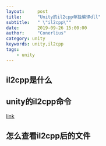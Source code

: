 ```yaml
---
layout:     post
title:      "Unity的il2cpp单独编译dll"
subtitle:   " \"il2cpp\""
date:       2019-09-26 15:00:00
author:     "Conerlius"
category: unity
keywords: unity,il2cpp
tags:
    - unity
---
```


## il2cpp是什么
## unity的il2cpp命令
[link](https://blogs.unity3d.com/cn/2015/05/06/an-introduction-to-ilcpp-internals/)
## 怎么查看il2cpp后的文件